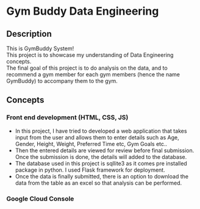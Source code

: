 # Gym Buddy Data Engineering


## Description

This is GymBuddy System! <br />
This project is to showcase my understanding of Data Engineering concepts.
<br />
The final goal of this project is to do analysis on the data, and to recommend a gym member for each gym members (hence the name GymBuddy) to accompany them to the gym.

## Concepts

### Front end development (HTML, CSS, JS)

* In this project, I have tried to developed a web application that takes input from the user and allows them to enter details such as 
Age, Gender, Height, Weight, Preferred Time etc, Gym Goals etc.. <br />
* Then the entered details are viewed for review before final submission. 
Once the submission is done, the details will added to the database. <br />
* The database used in this project is sqllite3 as it comes pre installed package in python.
I used Flask framework for deployment.
* Once the data is finally submitted, there is an option to download the data from the table as an excel so that analysis can be performed.

### Google Cloud Console

